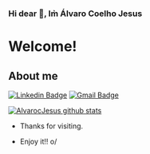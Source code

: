 ### Hi dear 👋, Im̀ Álvaro Coelho Jesus

<!--
**AlvarocJesus/AlvarocJesus** is a ✨ _special_ ✨ repository because its `README.md` (this file) appears on your GitHub profile.-->

# Welcome!
 

<!--… Insira suas descrições aqui!-->
 
 
## About me 
<!--[![Github Badge](https://img.shields.io/badge/-Github-000?style=flat-square&logo=Github&logoColor=white&link=https://github.com/AlvarocJesus)](https://github.com/AlvarocJesus)-->
[![Linkedin Badge](https://img.shields.io/badge/-LinkedIn-blue?style=flat-square&logo=Linkedin&logoColor=white&link=https://br.linkedin.com/in/alvarocoelhojesus)](https://br.linkedin.com/in/alvarocoelhojesus)
[![Gmail Badge](https://img.shields.io/badge/-Gmail-c14438?style=flat-square&logo=Gmail&logoColor=white&link=mailto:alvarocjesus@gmail.com)](mailto:alvarocjesus@gmail.com)



<!--[! [Estatísticas do github de AlvarocJesus](https://github-readme-stats.vercel.app/api?Username=alvarocjesus)](https://github.com/anuraghazra/github-readme-stats)-->
[![AlvarocJesus github stats](https://github-readme-stats.vercel.app/api?username=AlvarocJesus)](https://github.com/anuraghazra/github-readme-stats)

 
- Thanks for visiting. 
 
- Enjoy it!! o/
